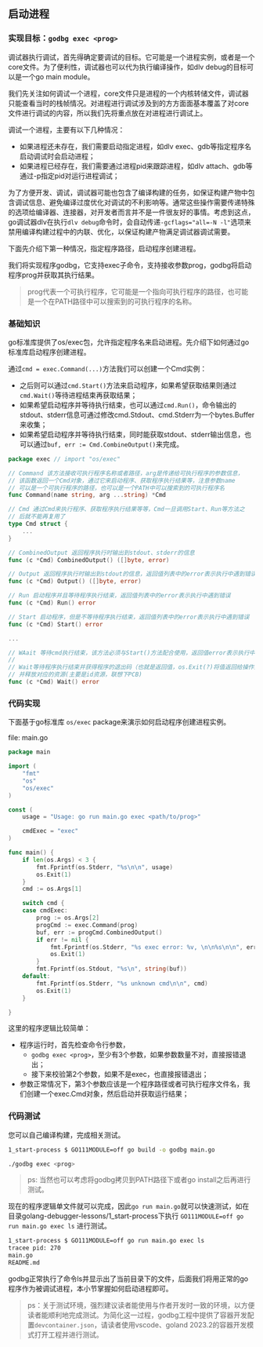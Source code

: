 ## 启动进程 

### 实现目标：`godbg exec <prog>`

调试器执行调试，首先得确定要调试的目标。它可能是一个进程实例，或者是一个core文件。为了便利性，调试器也可以代为执行编译操作，如dlv debug的目标可以是一个go main module。

我们先关注如何调试一个进程，core文件只是进程的一个内核转储文件，调试器只能查看当时的栈帧情况。对进程进行调试涉及到的方方面面基本覆盖了对core文件进行调试的内容，所以我们先将重点放在对进程进行调试上。

调试一个进程，主要有以下几种情况：
- 如果进程还未存在，我们需要启动指定进程，如dlv exec、gdb等指定程序名启动调试时会启动进程；
- 如果进程已经存在，我们需要通过进程pid来跟踪进程，如dlv attach、gdb等通过-p指定pid对运行进程调试；

为了方便开发、调试，调试器可能也包含了编译构建的任务，如保证构建产物中包含调试信息、避免编译过度优化对调试的不利影响等。通常这些操作需要传递特殊的选项给编译器、连接器，对开发者而言并不是一件很友好的事情。考虑到这点，go调试器dlv在执行`dlv debug`命令时，会自动传递`-gcflags="all=-N -l"`选项来禁用编译构建过程中的内联、优化，以保证构建产物满足调试器调试需要。

下面先介绍下第一种情况，指定程序路径，启动程序创建进程。

我们将实现程序godbg，它支持exec子命令，支持接收参数prog，godbg将启动程序prog并获取其执行结果。

>prog代表一个可执行程序，它可能是一个指向可执行程序的路径，也可能是一个在PATH路径中可以搜索到的可执行程序的名称。


### 基础知识

go标准库提供了os/exec包，允许指定程序名来启动进程。先介绍下如何通过go标准库启动程序创建进程。

通过`cmd = exec.Command(...)`方法我们可以创建一个Cmd实例：

- 之后则可以通过`cmd.Start()`方法来启动程序，如果希望获取结果则通过`cmd.Wait()`等待进程结束再获取结果；
- 如果希望启动程序并等待执行结束，也可以通过`cmd.Run()`，命令输出的stdout、stderr信息可通过修改cmd.Stdout、cmd.Stderr为一个bytes.Buffer来收集；
- 如果希望启动程序并等待执行结束，同时能获取stdout、stderr输出信息，也可以通过`buf, err := Cmd.CombineOutput()`来完成。


```go
package exec // import "os/exec"

// Command 该方法接收可执行程序名称或者路径，arg是传递给可执行程序的参数信息，
// 该函数返回一个Cmd对象，通过它来启动程序、获取程序执行结果等，注意参数name
// 可以是一个可执行程序的路径，也可以是一个PATH中可以搜索到的可执行程序名
func Command(name string, arg ...string) *Cmd

// Cmd 通过Cmd来执行程序、获取程序执行结果等等，Cmd一旦调用Start、Run等方法之
// 后就不能再复用了
type Cmd struct {
    ...
}

// CombinedOutput 返回程序执行时输出到stdout、stderr的信息
func (c *Cmd) CombinedOutput() ([]byte, error)

// Output 返回程序执行时输出到stdout的信息，返回值列表中的error表示执行中遇到错误
func (c *Cmd) Output() ([]byte, error)

// Run 启动程序并且等待程序执行结束，返回值列表中的error表示执行中遇到错误
func (c *Cmd) Run() error

// Start 启动程序，但是不等待程序执行结束，返回值列表中的error表示执行中遇到错误
func (c *Cmd) Start() error

...

// WAait 等待cmd执行结束，该方法必须与Start()方法配合使用，返回值error表示执行中遇到错误
//
// Wait等待程序执行结束并获得程序的退出码（也就是返回值，os.Exit(?)将值返回给操作系统），
// 并释放对应的资源(主要是id资源，联想下PCB)
func (c *Cmd) Wait() error
```

### 代码实现

下面基于go标准库 `os/exec` package来演示如何启动程序创建进程实例。

file: main.go

```go
package main

import (
	"fmt"
	"os"
	"os/exec"
)

const (
	usage = "Usage: go run main.go exec <path/to/prog>"

	cmdExec = "exec"
)

func main() {
	if len(os.Args) < 3 {
		fmt.Fprintf(os.Stderr, "%s\n\n", usage)
		os.Exit(1)
	}
	cmd := os.Args[1]

	switch cmd {
	case cmdExec:
		prog := os.Args[2]
		progCmd := exec.Command(prog)
		buf, err := progCmd.CombinedOutput()
		if err != nil {
			fmt.Fprintf(os.Stderr, "%s exec error: %v, \n\n%s\n\n", err, string(buf))
			os.Exit(1)
		}
		fmt.Fprintf(os.Stdout, "%s\n", string(buf))
	default:
		fmt.Fprintf(os.Stderr, "%s unknown cmd\n\n", cmd)
		os.Exit(1)
	}

}
```

这里的程序逻辑比较简单：
- 程序运行时，首先检查命令行参数，
    - `godbg exec <prog>`，至少有3个参数，如果参数数量不对，直接报错退出；
    - 接下来校验第2个参数，如果不是exec，也直接报错退出；
- 参数正常情况下，第3个参数应该是一个程序路径或者可执行程序文件名，我们创建一个exec.Cmd对象，然后启动并获取运行结果；

### 代码测试

您可以自己编译构建，完成相关测试。

```bash
1_start-process $ GO111MODULE=off go build -o godbg main.go

./godbg exec <prog>
```

>ps: 当然也可以考虑将godbg拷贝到PATH路径下或者go install之后再进行测试。

现在的程序逻辑单文件就可以完成，因此`go run main.go`就可以快速测试，如在目录golang-debugger-lessons/1_start-process下执行 `GO111MODULE=off go run main.go exec ls` 进行测试。

```bash
1_start-process $ GO111MODULE=off go run main.go exec ls
tracee pid: 270
main.go
README.md
```

godbg正常执行了命令ls并显示出了当前目录下的文件，后面我们将用正常的go程序作为被调试进程，本小节掌握如何启动进程即可。

> ps：关于测试环境，强烈建议读者能使用与作者开发时一致的环境，以方便读者能顺利地完成测试。为简化这一过程，godbg工程中提供了容器开发配置`devcontainer.json`，请读者使用vscode、goland 2023.2的容器开发模式打开工程并进行测试。
